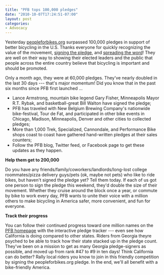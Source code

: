 ```yaml
---
title: "PFB tops 100,000 pledges"
date: "2010-10-07T17:24:51-07:00"
layout: post
categories:
- Advocacy
---
```


Yesterday [peopleforbikes.org](https://peopleforbikes.org/) surpassed 100,000 pledges in support of better bicycling in the U.S. Thanks everyone for quickly recognizing the value of the movement, [signing the pledge](https://peopleforbikes.org/), and [spreading the word](https://peopleforbikes.org/)! They are well on their way to showing their elected leaders and the public that people across the entire country believe that bicycling is important and should be promoted.

Only a month ago, they were at 60,000 pledges. They've nearly doubled in the last 30 days --- that's major momentum! Did you know that in the past six months since PFB first launched ...

- Lance Armstrong, mountain bike legend Gary Fisher, Minneapolis Mayor R.T. Rybak, and basketball-great Bill Walton have signed the pledge;
- PFB has traveled with New Belgium Brewing Company's nationwide bike-festival, Tour de Fat, and participated in other bike events in Chicago, Madison, Minneapolis, Denver and other cities to collected pledges;
- More than 1,000 Trek, Specialized, Cannondale, and Performance Bike shops coast to coast have gathered hand-written pledges at their sales counters;
- Follow the PFB blog, Twitter feed, or Facebook page to get these updates as they happen.

**Help them get to 200,000**

Do you have any friends/family/coworkers/landlords/long-lost college roommates/pizza delivery guys/pets (ok, maybe not pets) who like to ride bikes, but haven't signed the pledge yet? Tell them today. If each of us got one person to sign the pledge this weekend, they'd double the size of their movement. Whether they cruise around the block once a year, or commute by bike to work every day, PFB wants to unite their voice with a million others to make bicycling in America safer, more convenient, and fun for everyone.

**Track their progress**

You can follow their continued progress toward one million names on the [PFB homepage](https://peopleforbikes.org/) with the interactive pledge tracker --- even see how California is doing compared to other states. Riders from Georgia theyre psyched to be able to track how their state stacked up in the pledge count. They've been on a mission to get as many Georgia pledge-signers as possible, and moved up from rank #47 to #9 in ten days! Think California can do better? Rally local riders you know to join in this friendly competition by signing the peopleforbikes.org pledge. In the end, we'll all benefit with a bike-friendly America.